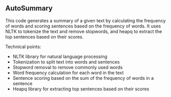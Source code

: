 ## AutoSummary

This code generates a summary of a given text by calculating the frequency of words and scoring sentences based on the frequency of words. It uses NLTK to tokenize the text and remove stopwords, and heapq to extract the top sentences based on their scores.

Technical points:

* NLTK library for natural language processing
* Tokenization to split text into words and sentences
* Stopword removal to remove commonly used words
* Word frequency calculation for each word in the text
* Sentence scoring based on the sum of the frequency of words in a sentence
* Heapq library for extracting top sentences based on their scores
